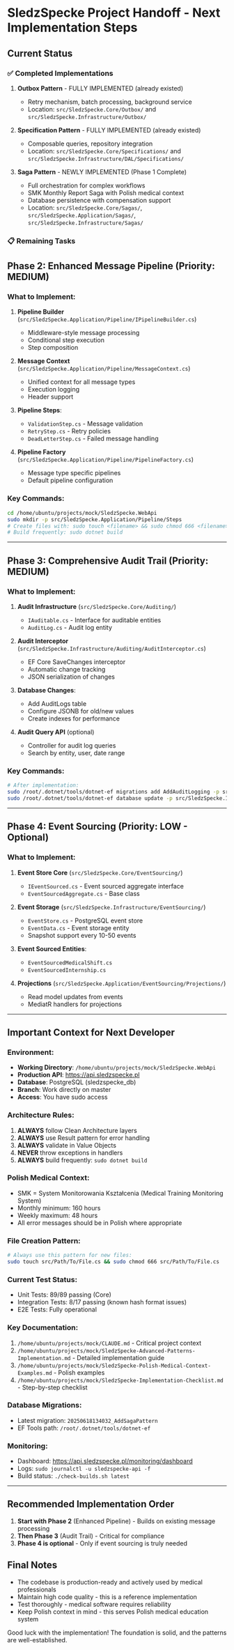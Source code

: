 # SledzSpecke Project Handoff - Next Implementation Steps

## Current Status

### ✅ Completed Implementations

1. **Outbox Pattern** - FULLY IMPLEMENTED (already existed)
   - Retry mechanism, batch processing, background service
   - Location: `src/SledzSpecke.Core/Outbox/` and `src/SledzSpecke.Infrastructure/Outbox/`

2. **Specification Pattern** - FULLY IMPLEMENTED (already existed)
   - Composable queries, repository integration
   - Location: `src/SledzSpecke.Core/Specifications/` and `src/SledzSpecke.Infrastructure/DAL/Specifications/`

3. **Saga Pattern** - NEWLY IMPLEMENTED (Phase 1 Complete)
   - Full orchestration for complex workflows
   - SMK Monthly Report Saga with Polish medical context
   - Database persistence with compensation support
   - Location: `src/SledzSpecke.Core/Sagas/`, `src/SledzSpecke.Application/Sagas/`, `src/SledzSpecke.Infrastructure/Sagas/`

### 📋 Remaining Tasks

## Phase 2: Enhanced Message Pipeline (Priority: MEDIUM)

### What to Implement:
1. **Pipeline Builder** (`src/SledzSpecke.Application/Pipeline/IPipelineBuilder.cs`)
   - Middleware-style message processing
   - Conditional step execution
   - Step composition

2. **Message Context** (`src/SledzSpecke.Application/Pipeline/MessageContext.cs`)
   - Unified context for all message types
   - Execution logging
   - Header support

3. **Pipeline Steps**:
   - `ValidationStep.cs` - Message validation
   - `RetryStep.cs` - Retry policies
   - `DeadLetterStep.cs` - Failed message handling

4. **Pipeline Factory** (`src/SledzSpecke.Application/Pipeline/PipelineFactory.cs`)
   - Message type specific pipelines
   - Default pipeline configuration

### Key Commands:
```bash
cd /home/ubuntu/projects/mock/SledzSpecke.WebApi
sudo mkdir -p src/SledzSpecke.Application/Pipeline/Steps
# Create files with: sudo touch <filename> && sudo chmod 666 <filename>
# Build frequently: sudo dotnet build
```

---

## Phase 3: Comprehensive Audit Trail (Priority: MEDIUM)

### What to Implement:
1. **Audit Infrastructure** (`src/SledzSpecke.Core/Auditing/`)
   - `IAuditable.cs` - Interface for auditable entities
   - `AuditLog.cs` - Audit log entity

2. **Audit Interceptor** (`src/SledzSpecke.Infrastructure/Auditing/AuditInterceptor.cs`)
   - EF Core SaveChanges interceptor
   - Automatic change tracking
   - JSON serialization of changes

3. **Database Changes**:
   - Add AuditLogs table
   - Configure JSONB for old/new values
   - Create indexes for performance

4. **Audit Query API** (optional)
   - Controller for audit log queries
   - Search by entity, user, date range

### Key Commands:
```bash
# After implementation:
sudo /root/.dotnet/tools/dotnet-ef migrations add AddAuditLogging -p src/SledzSpecke.Infrastructure -s src/SledzSpecke.Api
sudo /root/.dotnet/tools/dotnet-ef database update -p src/SledzSpecke.Infrastructure -s src/SledzSpecke.Api
```

---

## Phase 4: Event Sourcing (Priority: LOW - Optional)

### What to Implement:
1. **Event Store Core** (`src/SledzSpecke.Core/EventSourcing/`)
   - `IEventSourced.cs` - Event sourced aggregate interface
   - `EventSourcedAggregate.cs` - Base class

2. **Event Storage** (`src/SledzSpecke.Infrastructure/EventSourcing/`)
   - `EventStore.cs` - PostgreSQL event store
   - `EventData.cs` - Event storage entity
   - Snapshot support every 10-50 events

3. **Event Sourced Entities**:
   - `EventSourcedMedicalShift.cs`
   - `EventSourcedInternship.cs`

4. **Projections** (`src/SledzSpecke.Application/EventSourcing/Projections/`)
   - Read model updates from events
   - MediatR handlers for projections

---

## Important Context for Next Developer

### Environment:
- **Working Directory**: `/home/ubuntu/projects/mock/SledzSpecke.WebApi`
- **Production API**: https://api.sledzspecke.pl
- **Database**: PostgreSQL (sledzspecke_db)
- **Branch**: Work directly on master
- **Access**: You have sudo access

### Architecture Rules:
1. **ALWAYS** follow Clean Architecture layers
2. **ALWAYS** use Result pattern for error handling
3. **ALWAYS** validate in Value Objects
4. **NEVER** throw exceptions in handlers
5. **ALWAYS** build frequently: `sudo dotnet build`

### Polish Medical Context:
- SMK = System Monitorowania Kształcenia (Medical Training Monitoring System)
- Monthly minimum: 160 hours
- Weekly maximum: 48 hours
- All error messages should be in Polish where appropriate

### File Creation Pattern:
```bash
# Always use this pattern for new files:
sudo touch src/Path/To/File.cs && sudo chmod 666 src/Path/To/File.cs
```

### Current Test Status:
- Unit Tests: 89/89 passing (Core)
- Integration Tests: 8/17 passing (known hash format issues)
- E2E Tests: Fully operational

### Key Documentation:
1. `/home/ubuntu/projects/mock/CLAUDE.md` - Critical project context
2. `/home/ubuntu/projects/mock/SledzSpecke-Advanced-Patterns-Implementation.md` - Detailed implementation guide
3. `/home/ubuntu/projects/mock/SledzSpecke-Polish-Medical-Context-Examples.md` - Polish examples
4. `/home/ubuntu/projects/mock/SledzSpecke-Implementation-Checklist.md` - Step-by-step checklist

### Database Migrations:
- Latest migration: `20250618134032_AddSagaPattern`
- EF Tools path: `/root/.dotnet/tools/dotnet-ef`

### Monitoring:
- Dashboard: https://api.sledzspecke.pl/monitoring/dashboard
- Logs: `sudo journalctl -u sledzspecke-api -f`
- Build status: `./check-builds.sh latest`

---

## Recommended Implementation Order

1. **Start with Phase 2** (Enhanced Pipeline) - Builds on existing message processing
2. **Then Phase 3** (Audit Trail) - Critical for compliance
3. **Phase 4 is optional** - Only if event sourcing is truly needed

## Final Notes

- The codebase is production-ready and actively used by medical professionals
- Maintain high code quality - this is a reference implementation
- Test thoroughly - medical software requires reliability
- Keep Polish context in mind - this serves Polish medical education system

Good luck with the implementation! The foundation is solid, and the patterns are well-established.